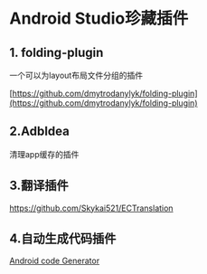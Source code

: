 # Android Studio珍藏插件

## 1. folding-plugin
一个可以为layout布局文件分组的插件

[https://github.com/dmytrodanylyk/folding-plugin](https://github.com/dmytrodanylyk/folding-plugin)

## 2.AdbIdea
清理app缓存的插件

## 3.翻译插件

https://github.com/Skykai521/ECTranslation

## 4.自动生成代码插件

[Android code Generator](http://www.jcodecraeer.com/a/anzhuokaifa/androidkaifa/2016/0523/4294.html)